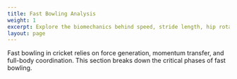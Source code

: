 ```yaml
---
title: Fast Bowling Analysis
weight: 1
excerpt: Explore the biomechanics behind speed, stride length, hip rotation, and release angle in pace bowlers.
layout: page
---
```


Fast bowling in cricket relies on force generation, momentum transfer, and full-body coordination. This section breaks down the critical phases of fast bowling.

